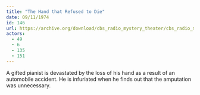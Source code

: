 ```yaml
---
title: "The Hand that Refused to Die"
date: 09/11/1974
id: 146
url: https://archive.org/download/cbs_radio_mystery_theater/cbs_radio_mystery_theater-0101-0150.zip/cbs_radio_mystery_theater-0101-0150%2Fcbsrmt_0146_the_hand_that_refused_to_die.mp3
actors:
  - 49
  - 6
  - 135
  - 151
---
```

A gifted pianist is devastated by the loss of his hand as a result of an automobile accident. He is infuriated when he finds out that the amputation was unnecessary.